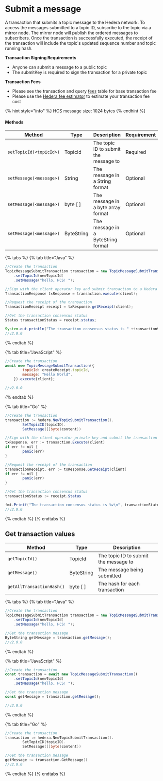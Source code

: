 # Submit a message

A transaction that submits a topic message to the Hedera network. To access the messages submitted to a topic ID, subscribe to the topic via a mirror node. The mirror node will publish the ordered messages to subscribers. Once the transaction is successfully executed, the receipt of the transaction will include the topic's updated sequence number and topic running hash.

**Transaction Signing Requirements**

* Anyone can submit a message to a public topic
* The submitKey is required to sign the transaction for a private topic

**Transaction Fees**

* Please see the transaction and query [fees](../../../networks/mainnet/fees/#transaction-and-query-fees) table for base transaction fee
* Please use the [Hedera fee estimator](https://hedera.com/fees) to estimate your transaction fee cost

{% hint style="info" %}
HCS message size: 1024 bytes
{% endhint %}

#### Methods

| Method                  | Type       | Description                           | Requirement |
| ----------------------- | ---------- | ------------------------------------- | ----------- |
| `setTopicId(<topicId>)` | TopicId    | The topic ID to submit the message to | Required    |
| `setMessage(<message>)` | String     | The message in a String format        | Optional    |
| `setMessage(<message>)` | byte \[ ]  | The message in a byte array format    | Optional    |
| `setMessage(<message>)` | ByteString | The message in a ByteString format    | Optional    |

{% tabs %}
{% tab title="Java" %}
```java
//Create the transaction
TopicMessageSubmitTransaction transaction = new TopicMessageSubmitTransaction()
    .setTopicId(newTopicId)
    .setMessage("hello, HCS! ");

//Sign with the client operator key and submit transaction to a Hedera network, get transaction ID
TransactionResponse txResponse = transaction.execute(client);

//Request the receipt of the transaction
TransactionReceipt receipt = txResponse.getReceipt(client);

//Get the transaction consensus status
Status transactionStatus = receipt.status;

System.out.println("The transaction consensus status is " +transactionStatus);
//v2.0.0
```
{% endtab %}

{% tab title="JavaScript" %}
```javascript
//Create the transaction
await new TopicMessageSubmitTransaction({
        topicId: createReceipt.topicId,
        message: "Hello World",
    }).execute(client);

//v2.0.0
```
{% endtab %}

{% tab title="Go" %}
```java
//Create the transaction
transaction := hedera.NewTopicSubmitTransaction().
        SetTopicID(topicID).
        SetMessage([]byte(content))

//Sign with the client operator private key and submit the transaction to a Hedera network
txResponse, err := transaction.Execute(client)
if err != nil {
        panic(err)
}

//Request the receipt of the transaction
transactionReceipt, err := txResponse.GetReceipt(client)
if err != nil {
        panic(err)
}

//Get the transaction consensus status
transactionStatus := receipt.Status

fmt.Printf("The transaction consensus status is %v\n", transactionStatus)
//v2.0.0
```
{% endtab %}
{% endtabs %}

## Get transaction values

| Method                    | Type       | Description                           |
| ------------------------- | ---------- | ------------------------------------- |
| `getTopicId()`            | TopicId    | The topic ID to submit the message to |
| `getMessage()`            | ByteString | The message being submitted           |
| `getAllTransactionHash()` | byte \[ ]  | The hash for each transaction         |

{% tabs %}
{% tab title="Java" %}
```java
//Create the transaction
TopicMessageSubmitTransaction transaction = new TopicMessageSubmitTransaction()
    .setTopicId(newTopicId)
    .setMessage("hello, HCS! ");

//Get the transaction message
ByteString getMessage = transaction.getMessage();
//v2.0.0
```
{% endtab %}

{% tab title="JavaScript" %}
```javascript
//Create the transaction
const transaction = await new TopicMessageSubmitTransaction()
    .setTopicId(newTopicId)
    .setMessage("hello, HCS! ");

//Get the transaction message
const getMessage = transaction.getMessage();

//v2.0.0
```
{% endtab %}

{% tab title="Go" %}
```go
//Create the transaction
transaction := hedera.NewTopicSubmitTransaction().
        SetTopicID(topicID).
        SetMessage([]byte(content))

//Get the transaction message
getMessage := transaction.GetMessage()
//v2.0.0
```
{% endtab %}
{% endtabs %}
